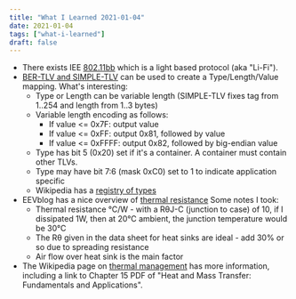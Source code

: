 ```yaml
---
title: "What I Learned 2021-01-04"
date: 2021-01-04
tags: ["what-i-learned"]
draft: false
---
```


- There exists IEE [802.11bb](https://en.wikipedia.org/wiki/Li-Fi)
  which is a light based protocol (aka "Li-Fi").
- [BER-TLV and SIMPLE-TLV](https://stackoverflow.com/questions/18853800/simple-tlv-vs-ber-tlv)
  can be used to create a Type/Length/Value mapping. What's interesting:
  - Type or Length can be variable length (SIMPLE-TLV fixes tag from 1..254 and length from 1..3 bytes)
  - Variable length encoding as follows:
	- If value <= 0x7F: output value
	- If value <= 0xFF: output 0x81, followed by value
	- If value <= 0xFFFF: output 0x82, followed by big-endian value
  - Type has bit 5 (0x20) set if it's a container. A container must contain other TLVs.
  - Type may have bit 7:6 (mask 0xC0) set to 1 to indicate application specific
  - Wikipedia has a [registry of types](https://en.wikipedia.org/wiki/X.690#Types)
- EEVblog has a nice overview of [thermal resistance](https://www.youtube.com/watch?v=8ruFVmxf0zs)
  Some notes I took:
  - Thermal resistance °C/W - with a RθJ-C (junction to case) of 10, if I dissipated 1W, then at 20°C ambient, the junction temperature would be 30°C
  - The Rθ given in the data sheet for heat sinks are ideal - add 30% or so due to spreading resistance
  - Air flow over heat sink is the main factor 
- The Wikipedia page on [thermal management](https://en.wikipedia.org/wiki/Thermal_management_(electronics))
  has more information, including a link to Chapter 15 PDF of "Heat and Mass Transfer: Fundamentals and Applications".
